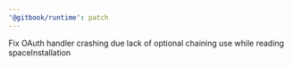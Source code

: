 ```yaml
---
'@gitbook/runtime': patch
---
```


Fix OAuth handler crashing due lack of optional chaining use while reading spaceInstallation
